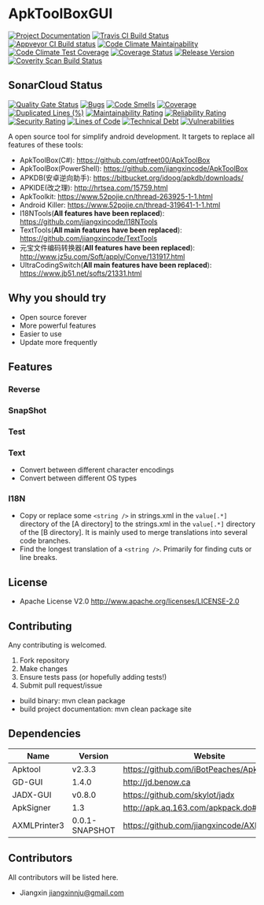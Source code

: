 # ApkToolBoxGUI

[![Project Documentation](https://img.shields.io/badge/Aloys-Project%20Documentation-green.svg)](https://jiangxincode.github.io/ApkToolBoxGUI)
[![Travis CI Build Status](https://travis-ci.org/jiangxincode/ApkToolBoxGUI.svg?branch=master)](https://travis-ci.org/jiangxincode/ApkToolBoxGUI)
[![Appveyor CI Build status](https://ci.appveyor.com/api/projects/status/0qhudb0r6pi18l5s?svg=true)](https://ci.appveyor.com/project/jiangxincode/apktoolboxgui)
[![Code Climate Maintainability](https://api.codeclimate.com/v1/badges/fb8d289a4b0ee14f9d8b/maintainability)](https://codeclimate.com/github/jiangxincode/ApkToolBoxGUI/maintainability)
[![Code Climate Test Coverage](https://api.codeclimate.com/v1/badges/fb8d289a4b0ee14f9d8b/test_coverage)](https://codeclimate.com/github/jiangxincode/ApkToolBoxGUI/test_coverage)
[![Coverage Status](https://coveralls.io/repos/github/jiangxincode/ApkToolBoxGUI/badge.svg?branch=master)](https://coveralls.io/github/jiangxincode/ApkToolBoxGUI?branch=master)
[![Release Version](https://img.shields.io/github/v/release/jiangxincode/ApkToolBoxGUI?include_prereleases&sort=semver)](https://github.com/jiangxincode/ApkToolBoxGUI/releases/latest)
[![Coverity Scan Build Status](https://scan.coverity.com/projects/19016/badge.svg)](https://scan.coverity.com/projects/jiangxincode-apktoolboxgui)

## SonarCloud Status

[![Quality Gate Status](https://sonarcloud.io/api/project_badges/measure?project=edu.jiangxin.apktoolbox:APKToolBoxGUI&metric=alert_status)](https://sonarcloud.io/dashboard?id=edu.jiangxin.apktoolbox:APKToolBoxGUI)
[![Bugs](https://sonarcloud.io/api/project_badges/measure?project=edu.jiangxin.apktoolbox:APKToolBoxGUI&metric=bugs)](https://sonarcloud.io/dashboard?id=edu.jiangxin.apktoolbox:APKToolBoxGUI)
[![Code Smells](https://sonarcloud.io/api/project_badges/measure?project=edu.jiangxin.apktoolbox:APKToolBoxGUI&metric=code_smells)](https://sonarcloud.io/dashboard?id=edu.jiangxin.apktoolbox:APKToolBoxGUI)
[![Coverage](https://sonarcloud.io/api/project_badges/measure?project=edu.jiangxin.apktoolbox:APKToolBoxGUI&metric=coverage)](https://sonarcloud.io/dashboard?id=edu.jiangxin.apktoolbox:APKToolBoxGUI)
[![Duplicated Lines (%)](https://sonarcloud.io/api/project_badges/measure?project=edu.jiangxin.apktoolbox:APKToolBoxGUI&metric=duplicated_lines_density)](https://sonarcloud.io/dashboard?id=edu.jiangxin.apktoolbox:APKToolBoxGUI)
[![Maintainability Rating](https://sonarcloud.io/api/project_badges/measure?project=edu.jiangxin.apktoolbox:APKToolBoxGUI&metric=sqale_rating)](https://sonarcloud.io/dashboard?id=edu.jiangxin.apktoolbox:APKToolBoxGUI)
[![Reliability Rating](https://sonarcloud.io/api/project_badges/measure?project=edu.jiangxin.apktoolbox:APKToolBoxGUI&metric=reliability_rating)](https://sonarcloud.io/dashboard?id=edu.jiangxin.apktoolbox:APKToolBoxGUI)
[![Security Rating](https://sonarcloud.io/api/project_badges/measure?project=edu.jiangxin.apktoolbox:APKToolBoxGUI&metric=security_rating)](https://sonarcloud.io/dashboard?id=edu.jiangxin.apktoolbox:APKToolBoxGUI)
[![Lines of Code](https://sonarcloud.io/api/project_badges/measure?project=edu.jiangxin.apktoolbox:APKToolBoxGUI&metric=ncloc)](https://sonarcloud.io/dashboard?id=edu.jiangxin.apktoolbox:APKToolBoxGUI)
[![Technical Debt](https://sonarcloud.io/api/project_badges/measure?project=edu.jiangxin.apktoolbox:APKToolBoxGUI&metric=sqale_index)](https://sonarcloud.io/dashboard?id=edu.jiangxin.apktoolbox:APKToolBoxGUI)
[![Vulnerabilities](https://sonarcloud.io/api/project_badges/measure?project=edu.jiangxin.apktoolbox:APKToolBoxGUI&metric=vulnerabilities)](https://sonarcloud.io/dashboard?id=edu.jiangxin.apktoolbox:APKToolBoxGUI)


A open source tool for simplify android development. It targets to replace all features of these tools:

* ApkToolBox(C#): <https://github.com/qtfreet00/ApkToolBox>
* ApkToolBox(PowerShell): <https://github.com/jiangxincode/ApkToolBox>
* APKDB(安卓逆向助手): <https://bitbucket.org/idoog/apkdb/downloads/>
* APKIDE(改之理): <http://hrtsea.com/15759.html>
* ApkToolkit: <https://www.52pojie.cn/thread-263925-1-1.html>
* Android Killer: <https://www.52pojie.cn/thread-319641-1-1.html>
* I18NTools(**All features have been replaced**): <https://github.com/jiangxincode/I18NTools>
* TextTools(**All main features have been replaced**): <https://github.com/jiangxincode/TextTools>
* 元宝文件编码转换器(**All features have been replaced**): <http://www.jz5u.com/Soft/apply/Conve/131917.html>
* UltraCodingSwitch(**All main features have been replaced**): <https://www.jb51.net/softs/21331.html>

## Why you should try

* Open source forever
* More powerful features
* Easier to use
* Update more frequently

## Features

### Reverse

### SnapShot

### Test

### Text

* Convert between different character encodings
* Convert between different OS types

### I18N

* Copy or replace some `<string />` in strings.xml in the `value[.*]` directory of the [A directory] to the strings.xml in the `value[.*]` directory of the [B directory]. It is mainly used to merge translations into several code branches.
* Find the longest translation of a `<string />`. Primarily for finding cuts or line breaks.

## License

* Apache License V2.0 <http://www.apache.org/licenses/LICENSE-2.0>

## Contributing

Any contributing is welcomed.

1. Fork repository
2. Make changes
3. Ensure tests pass (or hopefully adding tests!)
4. Submit pull request/issue

* build binary: mvn clean package
* build project documentation: mvn clean package site

## Dependencies

| Name | Version | Website |
| ------ | ------ | ------ |
| Apktool | v2.3.3 | <https://github.com/iBotPeaches/Apktool> |
| GD-GUI | 1.4.0 | <http://jd.benow.ca> |
| JADX-GUI | v0.8.0 | <https://github.com/skylot/jadx> |
| ApkSigner | 1.3 | <http://apk.aq.163.com/apkpack.do#download> |
| AXMLPrinter3 | 0.0.1-SNAPSHOT | <https://github.com/jiangxincode/AXMLPrinter3> |

## Contributors

All contributors will be listed here.

* Jiangxin <jiangxinnju@gmail.com>
